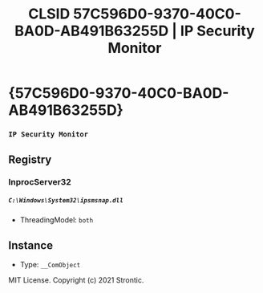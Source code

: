 ﻿---
title: "CLSID 57C596D0-9370-40C0-BA0D-AB491B63255D | IP Security Monitor"
excerpt: What is COM-Object CLSID 57C596D0-9370-40C0-BA0D-AB491B63255D?
---

# {57C596D0-9370-40C0-BA0D-AB491B63255D}

### `IP Security Monitor`

## Registry


### InprocServer32

##### `C:\Windows\System32\ipsmsnap.dll`
* ThreadingModel: `both`

## Instance

* Type: `__ComObject`

MIT License. Copyright (c) 2021 Strontic.


